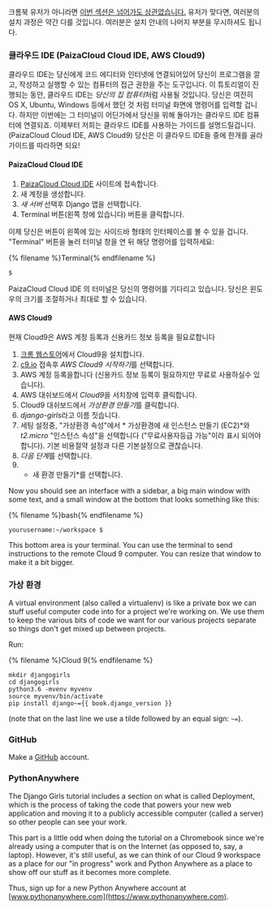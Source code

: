 크롬북 유저가 아니라면 [이번 섹션은 넘어가도 상관없습니다.](http://tutorial.djangogirls.org/en/installation/#install-python) 유저가 맞다면, 여러분의 설치 과정은 약간 다를 것입니다. 여러분은 설치 안내의 나머지 부분을 무시하셔도 됩니다.

### 클라우드 IDE (PaizaCloud Cloud IDE, AWS Cloud9)

클라우드 IDE는 당신에게 코드 에디터와 인터넷에 연결되어있어 당신이 프로그램을 깔고, 작성하고 실행할 수 있는 컴퓨터의 접근 권한을 주는 도구입니다. 이 튜토리얼이 진행되는 동안, 클라우드 IDE는 *당신의 집 컴퓨터*처럼 사용될 것입니다. 당신은 여전히 OS X, Ubuntu, Windows 등에서 했던 것 처럼 터미널 화면에 명령어를 입력할 겁니다. 하지만 이번에는 그 터미널이 어딘가에서 당신을 위해 돌아가는 클라우드 IDE 컴퓨터에 연결되죠. 이제부터 저희는 클라우드 IDE를 사용하는 가이드를 설명드릴겁니다. (PaizaCloud Cloud IDE, AWS Cloud9) 당신은 이 클라우드 IDE들 중에 한개를 골라 가이드를 따라하면 되요!

#### PaizaCloud Cloud IDE

1. [PaizaCloud Cloud IDE](https://paiza.cloud/) 사이트에 접속합니다.
2. 새 계정을 생성합니다.
3. *새 서버* 선택후 Django 앱을 선택합니다.
4. Terminal 버튼(왼쪽 창에 있습니다) 버튼을 클릭합니다.

이제 당신은 버튼이 왼쪽에 있는 사이드바 형태의 인터페이스를 볼 수 있을 겁니다. "Terminal" 버튼을 눌러 터미널 창을 연 뒤 해당 명령어를 입력하세요:

{% filename %}Terminal{% endfilename %}

    $
    

PaizaCloud Cloud IDE 의 터미널은 당신의 명령어를 기다리고 있습니다. 당신은 윈도우의 크기를 조절하거나 최대로 할 수 있습니다.

#### AWS Cloud9

현재 Cloud9은 AWS 계정 등록과 신용카드 정보 등록을 필요로합니다

1. [ 크롬 웹스토어](https://chrome.google.com/webstore/detail/cloud9/nbdmccoknlfggadpfkmcpnamfnbkmkcp)에서 Cloud9을 설치합니다.
2. [c9.io](https://c9.io) 접속후 *AWS Cloud9 시작하기*를 선택합니다.
3. AWS 계정 등록을합니다 (신용카드 정보 등록이 필요하지만 무료로 사용하실수 있습니다).
4. AWS 대쉬보드에서 *Cloud9*을 서치창에 입력후 클릭합니다.
5. Cloud9 대쉬보드에서 *가상환경 만들기*를 클릭합니다.
6. *django-girls*라고 이름 짓습니다.
7. 세팅 설정중, "가상환경 속성"에서 * 가상환경에 새 인스턴스 만들기 (EC2)*와 *t2.micro* "인스턴스 속성"을 선택합니다 ("무료사용자등급 가능"이라 표시 되어야합니다). 기본 비용절약 설정과 다른 기본설정으로 괜찮습니다.
8. *다음 단계*를 선택합니다.
9. * 새 환경 만들기*를 선택합니다.

Now you should see an interface with a sidebar, a big main window with some text, and a small window at the bottom that looks something like this:

{% filename %}bash{% endfilename %}

    yourusername:~/workspace $
    

This bottom area is your terminal. You can use the terminal to send instructions to the remote Cloud 9 computer. You can resize that window to make it a bit bigger.

### 가상 환경

A virtual environment (also called a virtualenv) is like a private box we can stuff useful computer code into for a project we're working on. We use them to keep the various bits of code we want for our various projects separate so things don't get mixed up between projects.

Run:

{% filename %}Cloud 9{% endfilename %}

    mkdir djangogirls
    cd djangogirls
    python3.6 -mvenv myvenv
    source myvenv/bin/activate
    pip install django~={{ book.django_version }}
    

(note that on the last line we use a tilde followed by an equal sign: `~=`).

### GitHub

Make a [GitHub](https://github.com) account.

### PythonAnywhere

The Django Girls tutorial includes a section on what is called Deployment, which is the process of taking the code that powers your new web application and moving it to a publicly accessible computer (called a server) so other people can see your work.

This part is a little odd when doing the tutorial on a Chromebook since we're already using a computer that is on the Internet (as opposed to, say, a laptop). However, it's still useful, as we can think of our Cloud 9 workspace as a place for our "in progress" work and Python Anywhere as a place to show off our stuff as it becomes more complete.

Thus, sign up for a new Python Anywhere account at [www.pythonanywhere.com](https://www.pythonanywhere.com).